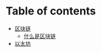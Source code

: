# Table of contents

* [区块链](README.md)
  * [什么是区块链](qu-kuai-lian/shi-mo-shi-qu-kuai-lian.md)
* [以太坊](yi-tai-fang.md)
